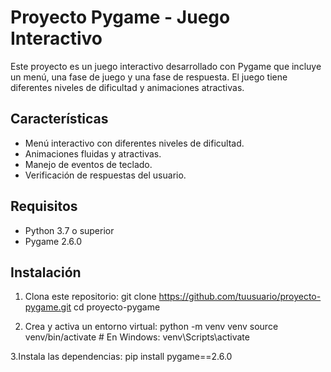 # Proyecto Pygame - Juego Interactivo

Este proyecto es un juego interactivo desarrollado con Pygame que incluye un menú, una fase de juego y una fase de respuesta. El juego tiene diferentes niveles de dificultad y animaciones atractivas.

## Características

- Menú interactivo con diferentes niveles de dificultad.
- Animaciones fluidas y atractivas.
- Manejo de eventos de teclado.
- Verificación de respuestas del usuario.

## Requisitos

- Python 3.7 o superior
- Pygame 2.6.0

## Instalación

1. Clona este repositorio:
   git clone https://github.com/tuusuario/proyecto-pygame.git
   cd proyecto-pygame

2. Crea y activa un entorno virtual:
    python -m venv venv
    source venv/bin/activate # En Windows: venv\Scripts\activate

3.Instala las dependencias:
    pip install pygame==2.6.0